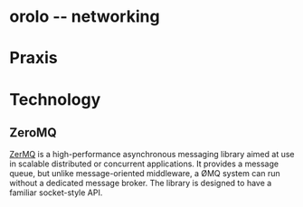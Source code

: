 orolo -- networking
===================

# Praxis

# Technology

## ZeroMQ
[ZerMQ](http://zeromq.org/)
is a high-performance asynchronous messaging library aimed at use in scalable
distributed or concurrent applications. It provides a message queue, but unlike
message-oriented middleware, a ØMQ system can run without a dedicated message
broker. The library is designed to have a familiar socket-style API.
